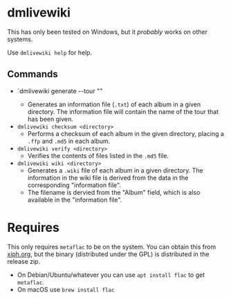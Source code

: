 # dmlivewiki

This has only been tested on Windows, but it *probably* works on other systems.

Use `dmlivewiki help` for help.

## Commands

- `dmlivewiki generate --tour "<tour name>" <directory>
    - Generates an information file (`.txt`) of each album in a given directory. The information file will contain the name of the tour that has been given.
- `dmlivewiki checksum <directory>`
    - Performs a checksum of each album in the given directory, placing a `.ffp` and `.md5` in each album.
- `dmlivewiki verify <directory>`
    - Verifies the contents of files listed in the `.md5` file.
- `dmlivewiki wiki <directory>`
    - Generates a `.wiki` file of each album in a given directory. The information in the wiki file is derived from the data in the corresponding "information file".
    - The filename is dervied from the "Album" field, which is also available in the "information file".

# Requires
This only requires `metaflac` to be on the system. You can obtain this from [xiph.org](https://xiph.org/flac/download.html), but the binary (distributed under the GPL) is distributed in the release zip.

- On Debian/Ubuntu/whatever you can use `apt install flac` to get `metaflac`.
- On macOS use `brew install flac`